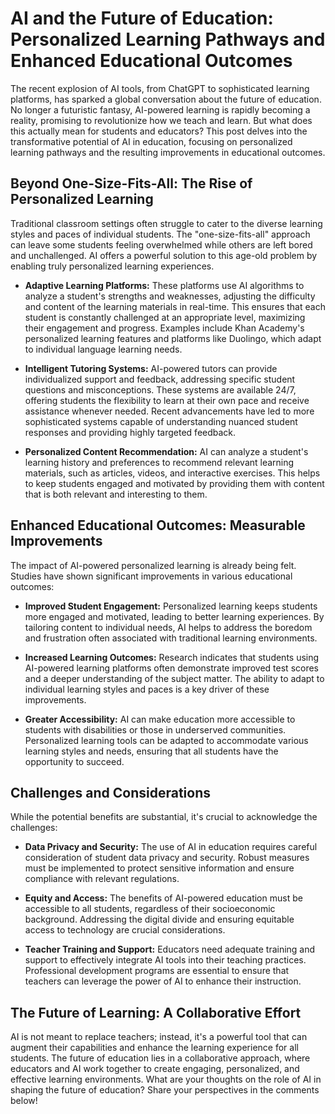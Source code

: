 # AI and the Future of Education: Personalized Learning Pathways and Enhanced Educational Outcomes

The recent explosion of AI tools, from ChatGPT to sophisticated learning platforms, has sparked a global conversation about the future of education.  No longer a futuristic fantasy, AI-powered learning is rapidly becoming a reality, promising to revolutionize how we teach and learn.  But what does this actually mean for students and educators?  This post delves into the transformative potential of AI in education, focusing on personalized learning pathways and the resulting improvements in educational outcomes.


## Beyond One-Size-Fits-All: The Rise of Personalized Learning

Traditional classroom settings often struggle to cater to the diverse learning styles and paces of individual students.  The "one-size-fits-all" approach can leave some students feeling overwhelmed while others are left bored and unchallenged.  AI offers a powerful solution to this age-old problem by enabling truly personalized learning experiences.

* **Adaptive Learning Platforms:** These platforms use AI algorithms to analyze a student's strengths and weaknesses, adjusting the difficulty and content of the learning materials in real-time.  This ensures that each student is constantly challenged at an appropriate level, maximizing their engagement and progress.  Examples include Khan Academy's personalized learning features and platforms like Duolingo, which adapt to individual language learning needs.

* **Intelligent Tutoring Systems:**  AI-powered tutors can provide individualized support and feedback, addressing specific student questions and misconceptions.  These systems are available 24/7, offering students the flexibility to learn at their own pace and receive assistance whenever needed.  Recent advancements have led to more sophisticated systems capable of understanding nuanced student responses and providing highly targeted feedback.

* **Personalized Content Recommendation:**  AI can analyze a student's learning history and preferences to recommend relevant learning materials, such as articles, videos, and interactive exercises. This helps to keep students engaged and motivated by providing them with content that is both relevant and interesting to them.


## Enhanced Educational Outcomes: Measurable Improvements

The impact of AI-powered personalized learning is already being felt. Studies have shown significant improvements in various educational outcomes:

* **Improved Student Engagement:** Personalized learning keeps students more engaged and motivated, leading to better learning experiences.  By tailoring content to individual needs, AI helps to address the boredom and frustration often associated with traditional learning environments.

* **Increased Learning Outcomes:**  Research indicates that students using AI-powered learning platforms often demonstrate improved test scores and a deeper understanding of the subject matter.  The ability to adapt to individual learning styles and paces is a key driver of these improvements.

* **Greater Accessibility:**  AI can make education more accessible to students with disabilities or those in underserved communities.  Personalized learning tools can be adapted to accommodate various learning styles and needs, ensuring that all students have the opportunity to succeed.


## Challenges and Considerations

While the potential benefits are substantial, it's crucial to acknowledge the challenges:

* **Data Privacy and Security:**  The use of AI in education requires careful consideration of student data privacy and security.  Robust measures must be implemented to protect sensitive information and ensure compliance with relevant regulations.

* **Equity and Access:**  The benefits of AI-powered education must be accessible to all students, regardless of their socioeconomic background.  Addressing the digital divide and ensuring equitable access to technology are crucial considerations.

* **Teacher Training and Support:**  Educators need adequate training and support to effectively integrate AI tools into their teaching practices.  Professional development programs are essential to ensure that teachers can leverage the power of AI to enhance their instruction.


## The Future of Learning: A Collaborative Effort

AI is not meant to replace teachers; instead, it's a powerful tool that can augment their capabilities and enhance the learning experience for all students.  The future of education lies in a collaborative approach, where educators and AI work together to create engaging, personalized, and effective learning environments.  What are your thoughts on the role of AI in shaping the future of education?  Share your perspectives in the comments below!
